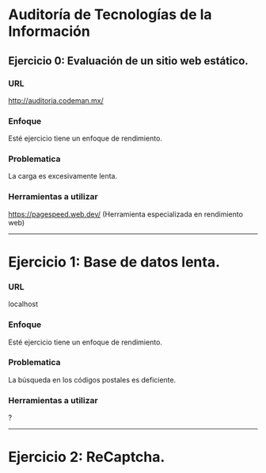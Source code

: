 # Auditoría de Tecnologías de la Información

## Ejercicio 0: Evaluación de un sitio web estático.

### URL

http://auditoria.codeman.mx/

### Enfoque

Esté ejercicio tiene un enfoque de rendimiento.

### Problematica

La carga es excesivamente lenta.

### Herramientas a utilizar

https://pagespeed.web.dev/ (Herramienta especializada en rendimiento web)

---

# Ejercicio 1: Base de datos lenta.

### URL

localhost

### Enfoque

Esté ejercicio tiene un enfoque de rendimiento.

### Problematica

La búsqueda en los códigos postales es deficiente.

### Herramientas a utilizar

?

---

# Ejercicio 2: ReCaptcha.

